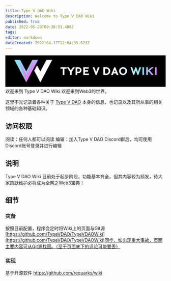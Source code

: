 ```yaml
---
title: Type Ⅴ DAO Wiki
description: Welcome to Type Ⅴ DAO Wiki
published: true
date: 2022-05-29T09:38:51.480Z
tags: 
editor: markdown
dateCreated: 2022-04-17T12:04:35.623Z
---
```


![tvdwiki1024-black.png](/tvdwiki1024-black.png)
欢迎来到 Type Ⅴ DAO Wiki
欢迎来到Web3的世界。

这里不光记录着各种关于 [Type V DAO](TypeVDAO) 本身的信息，也记录以及其所从事的相关领域的各种基础知识。


## 访问权限
阅读：任何人都可以阅读
编辑：加入Type V DAO Discord群后，均可使用Discord账号登录并进行编辑

## 说明
Type V DAO Wiki 目前处于起步阶段，功能基本齐全，但其内容较为频发，待大家踊跃维护必将成为全网之Web3宝典！

## 细节

### 灾备
按照目前配置，程序会定时将Wiki上的页面与Git源[https://github.com/TypeVDAO/TypeVDAOWiki](https://github.com/TypeVDAO/TypeVDAOWiki)同步，如出现重大事故，页面主要内容可从Git源找回。（至于页面底下的评论可能要丢）

### 实现
基于开源软件 https://github.com/requarks/wiki
